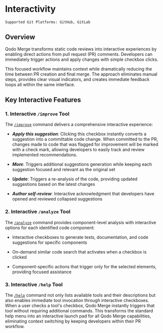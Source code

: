 # Interactivity

`Supported Git Platforms: GitHub, GitLab`

## Overview

Qodo Merge transforms static code reviews into interactive experiences by enabling direct actions from pull request (PR) comments.
Developers can immediately trigger actions and apply changes with simple checkbox clicks. 

This focused workflow maintains context while dramatically reducing the time between PR creation and final merge.
The approach eliminates manual steps, provides clear visual indicators, and creates immediate feedback loops all within the same interface.

## Key Interactive Features

### 1\. Interactive `/improve` Tool

The [`/improve`](https://qodo-merge-docs.qodo.ai/tools/improve/) command delivers a comprehensive interactive experience:

- _**Apply this suggestion**_: Clicking this checkbox instantly converts a suggestion into a committable code change. When committed to the PR, changes made to code that was flagged for improvement will be marked with a check mark, allowing developers to easily track and review implemented recommendations.

- _**More**_: Triggers additional suggestions generation while keeping each suggestion focused and relevant as the original set

- _**Update**_: Triggers a re-analysis of the code, providing updated suggestions based on the latest changes

- _**Author self-review**_: Interactive acknowledgment that developers have opened and reviewed collapsed suggestions


###  2\. Interactive `/analyze` Tool

The [`/analyze`](https://qodo-merge-docs.qodo.ai/tools/analyze/) command provides component-level analysis with interactive options for each identified code component:

- Interactive checkboxes to generate tests, documentation, and code suggestions for specific components

- On-demand similar code search that activates when a checkbox is clicked

- Component-specific actions that trigger only for the selected elements, providing focused assistance


###  3\. Interactive `/help` Tool

The [`/help`](https://qodo-merge-docs.qodo.ai/tools/help/) command not only lists available tools and their descriptions but also enables immediate tool invocation through interactive checkboxes. 
When a user checks a tool's checkbox, Qodo Merge instantly triggers that tool without requiring additional commands. 
This transforms the standard help menu into an interactive launch pad for all Qodo Merge capabilities, eliminating context switching by keeping developers within their PR workflow.
